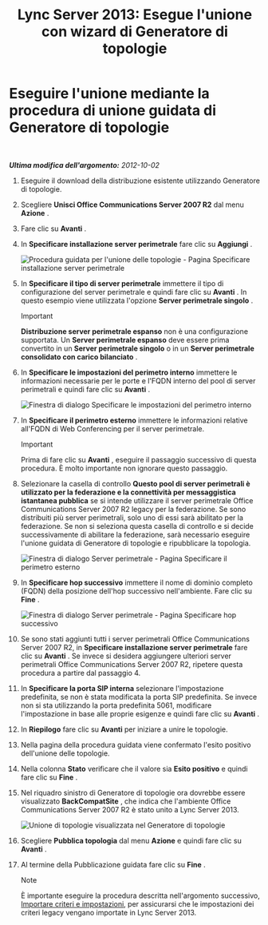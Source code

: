 ﻿---
title: "Lync Server 2013: Esegue l'unione con wizard di Generatore di topologie"
TOCTitle: "Lync Server 2013: Esegue l'unione con wizard di Generatore di topologie"
ms:assetid: c3f3c425-dab6-4dcd-bf0e-d7fde05f2ebf
ms:mtpsurl: https://technet.microsoft.com/it-it/library/JJ205243(v=OCS.15)
ms:contentKeyID: 49301884
ms.date: 08/24/2015
mtps_version: v=OCS.15
ms.translationtype: HT
---

# Eseguire l'unione mediante la procedura di unione guidata di Generatore di topologie

 

_**Ultima modifica dell'argomento:** 2012-10-02_

1.  Eseguire il download della distribuzione esistente utilizzando Generatore di topologie.

2.  Scegliere **Unisci Office Communications Server 2007 R2** dal menu **Azione** .

3.  Fare clic su **Avanti** .

4.  In **Specificare installazione server perimetrale** fare clic su **Aggiungi** .
    
    ![Procedura guidata per l'unione delle topologie - Pagina Specificare installazione server perimetrale](images/JJ205243.cdca609d-d4d5-47d9-9ff8-8b1daa4106e1(OCS.15).jpg "Procedura guidata per l'unione delle topologie - Pagina Specificare installazione server perimetrale")  

5.  In **Specificare il tipo di server perimetrale** immettere il tipo di configurazione del server perimetrale e quindi fare clic su **Avanti** . In questo esempio viene utilizzata l'opzione **Server perimetrale singolo** .
    
    > [!IMPORTANT]  
    > <strong>Distribuzione server perimetrale espanso</strong> non è una configurazione supportata. Un <strong>Server perimetrale espanso</strong> deve essere prima convertito in un <strong>Server perimetrale singolo</strong> o in un <strong>Server perimetrale consolidato con carico bilanciato</strong> .

6.  In **Specificare le impostazioni del perimetro interno** immettere le informazioni necessarie per le porte e l'FQDN interno del pool di server perimetrali e quindi fare clic su **Avanti** .
    
    ![Finestra di dialogo Specificare le impostazioni del perimetro interno](images/JJ205243.dd664761-839c-4ac8-bd1a-5525589dfbb0(OCS.15).jpg "Finestra di dialogo Specificare le impostazioni del perimetro interno")  

7.  In **Specificare il perimetro esterno** immettere le informazioni relative all'FQDN di Web Conferencing per il server perimetrale.
    
    > [!IMPORTANT]  
    > Prima di fare clic su <strong>Avanti</strong> , eseguire il passaggio successivo di questa procedura. È molto importante non ignorare questo passaggio.

8.  Selezionare la casella di controllo **Questo pool di server perimetrali è utilizzato per la federazione e la connettività per messaggistica istantanea pubblica** se si intende utilizzare il server perimetrale Office Communications Server 2007 R2 legacy per la federazione. Se sono distribuiti più server perimetrali, solo uno di essi sarà abilitato per la federazione. Se non si seleziona questa casella di controllo e si decide successivamente di abilitare la federazione, sarà necessario eseguire l'unione guidata di Generatore di topologie e ripubblicare la topologia.
    
    ![Finestra di dialogo Server perimetrale - Pagina Specificare il perimetro esterno](images/JJ205243.32e97ce5-92f0-477e-8125-5d2ece237b13(OCS.15).jpg "Finestra di dialogo Server perimetrale - Pagina Specificare il perimetro esterno")  

9.  In **Specificare hop successivo** immettere il nome di dominio completo (FQDN) della posizione dell'hop successivo nell'ambiente. Fare clic su **Fine** .
    
    ![Finestra di dialogo Server perimetrale - Pagina Specificare hop successivo](images/JJ205243.e734ee0d-f91c-4f3f-8ae6-248ecabcf678(OCS.15).jpg "Finestra di dialogo Server perimetrale - Pagina Specificare hop successivo")  

10. Se sono stati aggiunti tutti i server perimetrali Office Communications Server 2007 R2, in **Specificare installazione server perimetrale** fare clic su **Avanti** . Se invece si desidera aggiungere ulteriori server perimetrali Office Communications Server 2007 R2, ripetere questa procedura a partire dal passaggio 4.

11. In **Specificare la porta SIP interna** selezionare l'impostazione predefinita, se non è stata modificata la porta SIP predefinita. Se invece non si sta utilizzando la porta predefinita 5061, modificare l'impostazione in base alle proprie esigenze e quindi fare clic su **Avanti** .

12. In **Riepilogo** fare clic su **Avanti** per iniziare a unire le topologie.

13. Nella pagina della procedura guidata viene confermato l'esito positivo dell'unione delle topologie.

14. Nella colonna **Stato** verificare che il valore sia **Esito positivo** e quindi fare clic su **Fine** .

15. Nel riquadro sinistro di Generatore di topologie ora dovrebbe essere visualizzato **BackCompatSite** , che indica che l'ambiente Office Communications Server 2007 R2 è stato unito a Lync Server 2013.
    
    ![Unione di topologie visualizzata nel Generatore di topologie](images/JJ205243.62751c76-f018-4c6d-bb48-c61ef8974d31(OCS.15).jpg "Unione di topologie visualizzata nel Generatore di topologie")  

16. Scegliere **Pubblica topologia** dal menu **Azione** e quindi fare clic su **Avanti** .

17. Al termine della Pubblicazione guidata fare clic su **Fine** .
    

    > [!NOTE]
    > È importante eseguire la procedura descritta nell'argomento successivo, <A href="import-policies-and-settings.md">Importare criteri e impostazioni</A>, per assicurarsi che le impostazioni dei criteri legacy vengano importate in Lync Server 2013.


